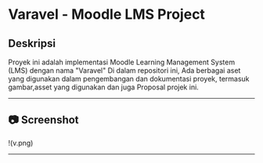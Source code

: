 # Varavel - Moodle LMS Project

## Deskripsi

Proyek ini adalah implementasi Moodle Learning Management System (LMS) dengan nama "Varavel"
Di dalam repositori ini, Ada berbagai aset yang digunakan dalam pengembangan dan dokumentasi proyek, termasuk gambar,asset yang digunakan dan juga Proposal projek ini.

---

## 📷 Screenshot


!(v.png)


---
